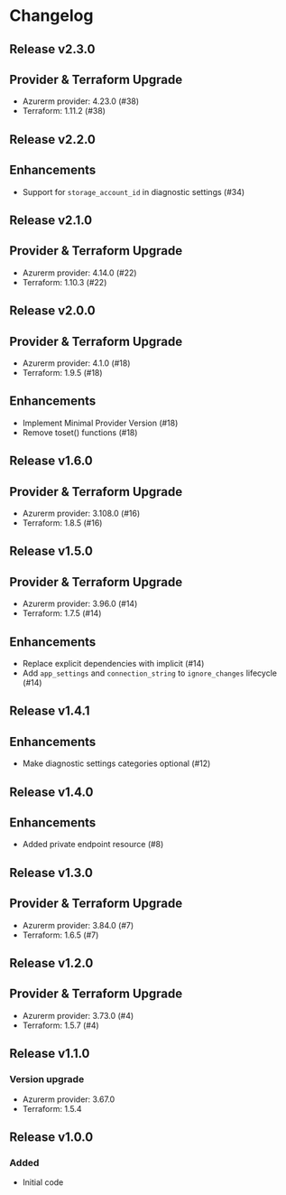 # Changelog

## Release v2.3.0

## Provider & Terraform Upgrade
- Azurerm provider: 4.23.0 (#38)
- Terraform: 1.11.2 (#38)
   
## Release v2.2.0

## Enhancements

- Support for `storage_account_id` in diagnostic settings (#34)


   
## Release v2.1.0

## Provider & Terraform Upgrade
- Azurerm provider: 4.14.0 (#22)
- Terraform: 1.10.3 (#22)
   
## Release v2.0.0

## Provider & Terraform Upgrade
- Azurerm provider: 4.1.0 (#18)
- Terraform: 1.9.5 (#18)
## Enhancements
- Implement Minimal Provider Version (#18)
- Remove toset() functions (#18)
   
## Release v1.6.0

## Provider & Terraform Upgrade
- Azurerm provider: 3.108.0 (#16)
- Terraform: 1.8.5 (#16)
   
## Release v1.5.0

## Provider & Terraform Upgrade

- Azurerm provider: 3.96.0 (#14)
- Terraform: 1.7.5 (#14)

## Enhancements

- Replace explicit dependencies with implicit (#14)
- Add `app_settings` and `connection_string` to `ignore_changes` lifecycle (#14)
   
## Release v1.4.1

## Enhancements

-  Make diagnostic settings categories optional (#12)


   
## Release v1.4.0

## Enhancements

- Added private endpoint resource (#8)


   
## Release v1.3.0

## Provider & Terraform Upgrade
- Azurerm provider: 3.84.0 (#7)
- Terraform: 1.6.5 (#7)
   
## Release v1.2.0

## Provider & Terraform Upgrade
- Azurerm provider: 3.73.0 (#4)
- Terraform: 1.5.7 (#4)
   
## Release v1.1.0

### Version upgrade
- Azurerm provider: 3.67.0
- Terraform: 1.5.4
   
## Release v1.0.0

### Added
- Initial code
   